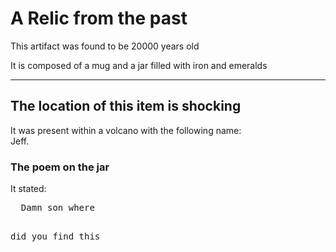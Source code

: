 <html>
<head>
<title>Archeaological artifacts</title>
</head>
<body>

<h1>A Relic from the past</h1>
<p>This artifact was found to be 20000 years old</p>
<p>It is composed of a mug and a jar filled with iron and emeralds</p>
<hr>
<h2>The location of this item is shocking</h2>
<p>It was present within a volcano with the following name:<br>Jeff.</p>
<h3>The poem on the jar</h3>
<p>It stated:</p>
<pre>
  Damn son where

  did you find this
  </pre>
</body>
</html>
